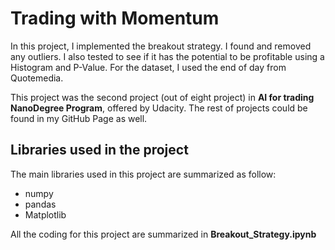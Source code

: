# Trading with Momentum

In this project, I implemented the breakout strategy. I found and removed any outliers. I also tested to see if it has the potential to be profitable using a Histogram and P-Value. For the dataset, I used the end of day from Quotemedia.

This project was the second project (out of eight project) in **AI for trading NanoDegree Program**, offered by Udacity. The rest of projects could be found in my GitHub Page as well.

## Libraries used in the project
The main libraries used in this project are summarized as follow:
- numpy
- pandas
- Matplotlib

All the coding for this project are summarized in **Breakout_Strategy.ipynb**
